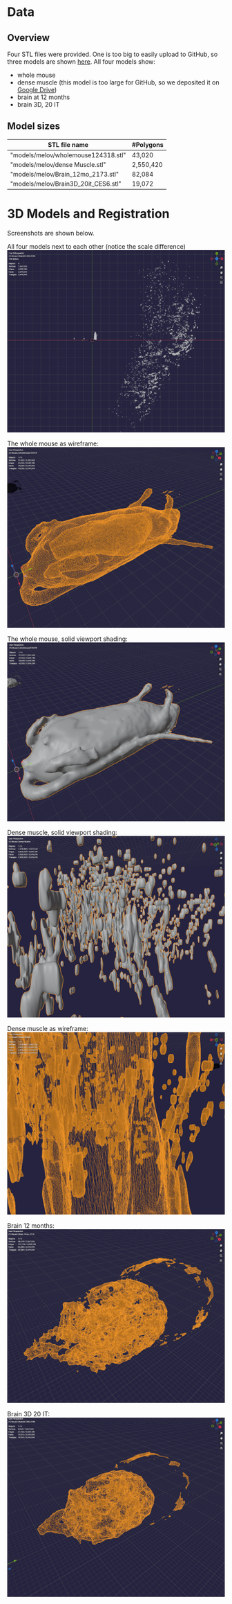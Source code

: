 # Data

## Overview

Four STL files were provided. One is too big to easily upload to GitHub, so three models are shown [here](models/melov/). All four models show:

- whole mouse
- dense muscle (this model is too large for GitHub, so we deposited it on [Google Drive](https://drive.google.com/drive/folders/1dPacP1yNMPnQvoqJdwNh5rd6FNZe7Dgg?usp=sharing))
- brain at 12 months
- brain 3D, 20 IT

## Model sizes

| STL file name                        | \#Polygons |
| ------------------------------------ | ---------- |
| "models/melov/wholemouse124318.stl"  | 43,020     |
| "models/melov/dense Muscle.stl"      | 2,550,420  |
| "models/melov/Brain_12mo_2173.stl"   | 82,084     |
| "models/melov/Brain3D_20it_CES6.stl" | 19,072     |

# 3D Models and Registration

Screenshots are shown below.

All four models next to each other (notice the scale difference)
![](images/melov/overview.png)

The whole mouse as wireframe:
![](images/melov/whole_mouse_wireframe.png)

The whole mouse, solid viewport shading:
![](images/melov/whole_mouse.png)

Dense muscle, solid viewport shading:
![](images/melov/dense_muscle.png)

Dense muscle as wireframe:
![](images/melov/dense_muscle_wireframe.png)

Brain 12 months:
![](images/melov/brain_12mo.png)

Brain 3D 20 IT:
![](images/melov/brain3D_20it.png)

